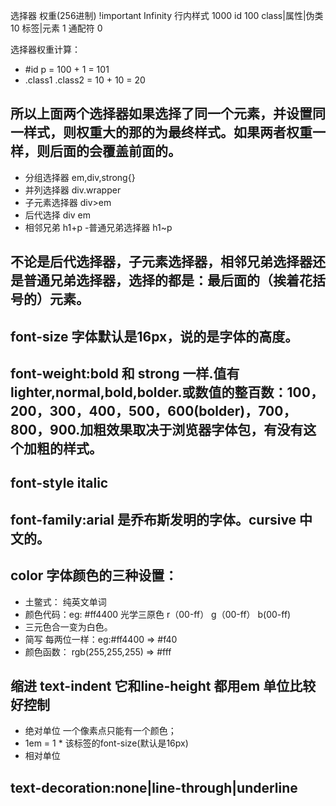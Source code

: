 

选择器             权重(256进制)
!important        Infinity
行内样式           1000
id                100
class|属性|伪类    10
标签|元素          1
通配符             0

选择器权重计算：
- #id p = 100 + 1 = 101
- .class1 .class2 = 10 + 10 = 20
## 所以上面两个选择器如果选择了同一个元素，并设置同一样式，则权重大的那的为最终样式。如果两者权重一样，则后面的会覆盖前面的。

- 分组选择器        em,div,strong{}
- 并列选择器        div.wrapper
- 子元素选择器       div>em
- 后代选择          div  em
- 相邻兄弟          h1+p
-普通兄弟选择器      h1~p
## 不论是后代选择器，子元素选择器，相邻兄弟选择器还是普通兄弟选择器，选择的都是：最后面的（挨着花括号的）元素。

## font-size 字体默认是16px，说的是字体的高度。

## font-weight:bold 和 strong 一样.值有lighter,normal,bold,bolder.或数值的整百数：100，200，300，400，500，600(bolder)，700，800，900.加粗效果取决于浏览器字体包，有没有这个加粗的样式。

## font-style italic

## font-family:arial 是乔布斯发明的字体。cursive 中文的。

## color 字体颜色的三种设置：
- 土鳖式： 纯英文单词
- 颜色代码：eg: #ff4400  光学三原色 r（00-ff） g（00-ff） b(00-ff)
- 三元色合一变为白色。
- 简写 每两位一样：eg:#ff4400 => #f40
- 颜色函数： rgb(255,255,255) => #fff

## 缩进 text-indent 它和line-height 都用em 单位比较好控制
- 绝对单位  一个像素点只能有一个颜色；
- 1em = 1 * 该标签的font-size(默认是16px) 
- 相对单位

## text-decoration:none|line-through|underline


